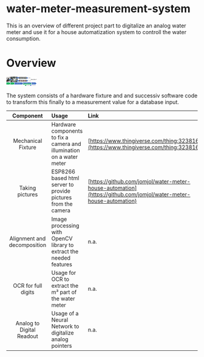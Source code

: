 # water-meter-measurement-system
This is an overview of different project part to digitalize an analog water meter and use it for a house automatization system to controll the water consumption.

# Overview
<img src="./images/overview.png" width="80">

The system consists of a hardware fixture and and successiv software code to transform this finally to a measurement value for a database input.

| Component | 	Usage  |	Link |
|:--------------:|:-------------|:--------|
| Mechanical Fixture |	Hardware components to fix a camera and illumination on a water meter  | [https://www.thingiverse.com/thing:3238162](https://www.thingiverse.com/thing:3238162)  |
| Taking pictures |	ESP8266 based html server to provide pictures from the camera  | [https://github.com/jomjol/water-meter-house-automation](https://github.com/jomjol/water-meter-house-automation)  |
| Alignment and decomposition |	Image processing with OpenCV library to extract the needed features  | n.a. |
| OCR for full digits |	Usage for OCR to extract the m³ part of the water meter  | n.a. |
| Analog to Digital Readout |	Usage of a Neural Network to digitalize analog pointers | n.a. |
